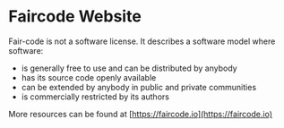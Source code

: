# Faircode Website

Fair-code is not a software license. It describes a software model where software:

- is generally free to use and can be distributed by anybody
- has its source code openly available
- can be extended by anybody in public and private communities
- is commercially restricted by its authors


More resources can be found at [https://faircode.io](https://faircode.io)